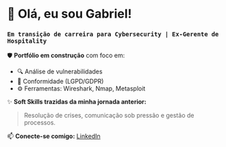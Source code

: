 # 👋 Olá, eu sou Gabriel! 
### `Em transição de carreira para Cybersecurity | Ex-Gerente de Hospitality`

🛡️ **Portfólio em construção** com foco em: 
- 🔍 Análise de vulnerabilidades 
- 📜 Conformidade (LGPD/GDPR) 
- ⚙️ Ferramentas: Wireshark, Nmap, Metasploit 

✨ **Soft Skills trazidas da minha jornada anterior:** 
> Resolução de crises, comunicação sob pressão e gestão de processos.

📫 **Conecte-se comigo:** [LinkedIn](linkedin.com/in/gabriel-aragão-dourado-101649221)

